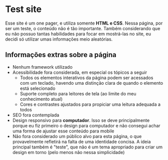 # Test site

Esse site é um one pager, e utiliza somente **HTML e CSS**.
Nessa página, por ser um teste, o conteúdo não é tão importante.
Também considerando que eu não possuo tantas habilidades para focar em mostrá-las no site, eu decidi só utilizar umas informações meio aleatórias.

## Informações extras sobre a página

- Nenhum framework utilizado
- Acessibilidade fora considerada, em especial os tópicos a seguir
  - Todos os elementos interativos da página podem ser acessados com um teclado, havendo uma distinção clara de quando o elemento está selecionado
  - Suporte completo para leitores de tela (ao limite do meu conhecimento atual)
  - Cores e contrastes ajustados para propiciar uma leitura adequada a todos
- SEO fora contemplada
- Design responsivo para **computador**. Isso se deve principalmente porque eu fiz primeiro o design para computador e não consegui achar uma forma de ajustar esse conteúdo para mobile
- Não fora considerado um público alvo para esta página, o que provavelmente refletirá na falta de uma identidade concisa. A ideia principal também é "teste", que não é um tema apropriado para criar um design em torno (pelo menos não nessa simplicidade)
